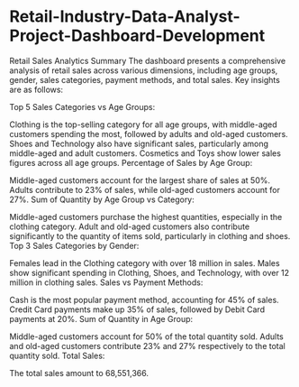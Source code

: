 # Retail-Industry-Data-Analyst-Project-Dashboard-Development


Retail Sales Analytics Summary
The dashboard presents a comprehensive analysis of retail sales across various dimensions, including age groups, gender, sales categories, payment methods, and total sales. Key insights are as follows:

Top 5 Sales Categories vs Age Groups:

Clothing is the top-selling category for all age groups, with middle-aged customers spending the most, followed by adults and old-aged customers.
Shoes and Technology also have significant sales, particularly among middle-aged and adult customers.
Cosmetics and Toys show lower sales figures across all age groups.
Percentage of Sales by Age Group:

Middle-aged customers account for the largest share of sales at 50%.
Adults contribute to 23% of sales, while old-aged customers account for 27%.
Sum of Quantity by Age Group vs Category:

Middle-aged customers purchase the highest quantities, especially in the clothing category.
Adult and old-aged customers also contribute significantly to the quantity of items sold, particularly in clothing and shoes.
Top 3 Sales Categories by Gender:

Females lead in the Clothing category with over 18 million in sales.
Males show significant spending in Clothing, Shoes, and Technology, with over 12 million in clothing sales.
Sales vs Payment Methods:

Cash is the most popular payment method, accounting for 45% of sales.
Credit Card payments make up 35% of sales, followed by Debit Card payments at 20%.
Sum of Quantity in Age Group:

Middle-aged customers account for 50% of the total quantity sold.
Adults and old-aged customers contribute 23% and 27% respectively to the total quantity sold.
Total Sales:

The total sales amount to 68,551,366.
